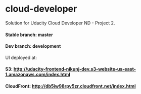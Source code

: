 # cloud-developer
Solution for Udacity Cloud Developer ND - Project 2.

#### Stable branch: master
#### Dev branch: development

UI deployed at: 
#### S3: http://udacity-frontend-nikunj-dev.s3-website-us-east-1.amazonaws.com/index.html
#### CloudFront: http://db5iw98rpv5zr.cloudfront.net/index.html
